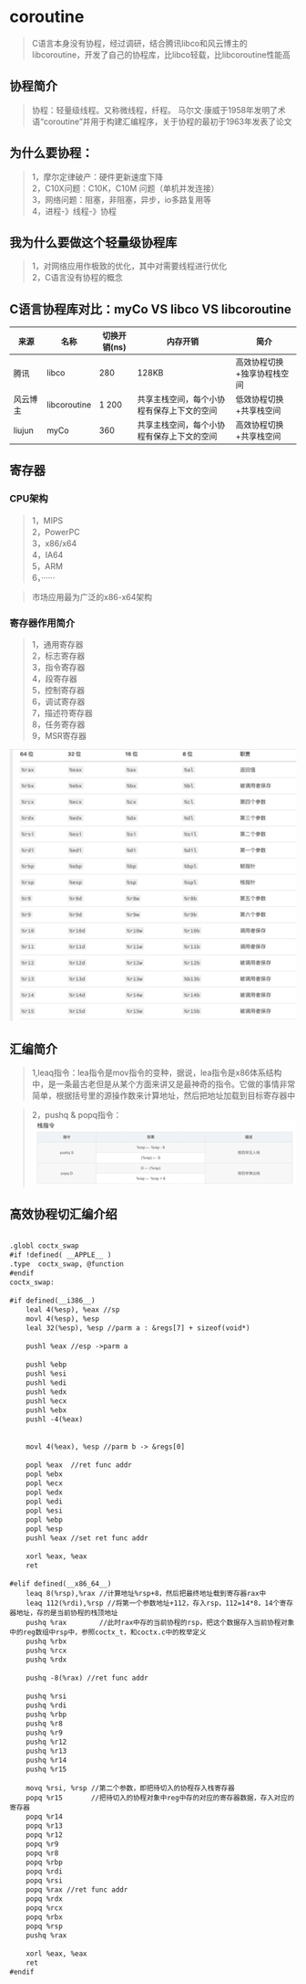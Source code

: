 # coroutine
>C语言本身没有协程，经过调研，结合腾讯libco和风云博主的libcoroutine，开发了自己的协程库，比libco轻载，比libcoroutine性能高

## 协程简介
>协程：轻量级线程。又称微线程，纤程。
>马尔文·康威于1958年发明了术语“coroutine”并用于构建汇编程序，关于协程的最初于1963年发表了论文

## 为什么要协程：
>1，摩尔定律破产：硬件更新速度下降       
>2，C10X问题：C10K，C10M 问题（单机并发连接）         
>3，网络问题：阻塞，非阻塞，异步，io多路复用等        
>4，进程-》线程-》协程      

## 我为什么要做这个轻量级协程库
>1，对网络应用作极致的优化，其中对需要线程进行优化     
>2，C语言没有协程的概念     

## C语言协程库对比：myCo VS libco VS libcoroutine

来源|名称|切换开销(ns)|内存开销|简介
---------|---------|----------|---------|---------
腾讯|libco |280|128KB|高效协程切换+独享协程栈空间
风云博主|libcoroutine |1 200|共享主栈空间，每个小协程有保存上下文的空间|低效协程切换+共享栈空间
liujun|myCo|360|共享主栈空间，每个小协程有保存上下文的空间|高效协程切换+共享栈空间


## 寄存器 

### CPU架构
>1，MIPS    
>2，PowerPC   
>3，x86/x64   
>4，IA64   
>5，ARM   
>6，······   

>市场应用最为广泛的x86-x64架构

### 寄存器作用简介

>1，通用寄存器      
>2，标志寄存器     
>3，指令寄存器     
>4，段寄存器    
>5，控制寄存器    
>6，调试寄存器   
>7，描述符寄存器   
>8，任务寄存器   
>9，MSR寄存器    


![](./res/reginfo.jpeg "")


## 汇编简介
>1,leaq指令：lea指令是mov指令的变种，据说，lea指令是x86体系结构中，是一条最古老但是从某个方面来讲又是最神奇的指令。它做的事情非常简单，根据括号里的源操作数来计算地址，然后把地址加载到目标寄存器中

>2，pushq & popq指令：
![](./res/pushq-popq.jpeg "")



## 高效协程切汇编介绍

```

.globl coctx_swap
#if !defined( __APPLE__ )
.type  coctx_swap, @function
#endif
coctx_swap:

#if defined(__i386__)
	leal 4(%esp), %eax //sp 
	movl 4(%esp), %esp 
	leal 32(%esp), %esp //parm a : &regs[7] + sizeof(void*)

	pushl %eax //esp ->parm a 

	pushl %ebp
	pushl %esi
	pushl %edi
	pushl %edx
	pushl %ecx
	pushl %ebx
	pushl -4(%eax)

	
	movl 4(%eax), %esp //parm b -> &regs[0]

	popl %eax  //ret func addr
	popl %ebx  
	popl %ecx
	popl %edx
	popl %edi
	popl %esi
	popl %ebp
	popl %esp
	pushl %eax //set ret func addr

	xorl %eax, %eax
	ret

#elif defined(__x86_64__)
	leaq 8(%rsp),%rax //计算地址%rsp+8，然后把最终地址载到寄存器rax中
	leaq 112(%rdi),%rsp //将第一个参数地址+112，存入rsp，112=14*8，14个寄存器地址，存的是当前协程的栈顶地址
	pushq %rax        //此时rax中存的当前协程的rsp，把这个数据存入当前协程对象中的reg数组中rsp中，参照coctx_t，和coctx.c中的枚举定义
	pushq %rbx
	pushq %rcx
	pushq %rdx

	pushq -8(%rax) //ret func addr

	pushq %rsi
	pushq %rdi
	pushq %rbp
	pushq %r8
	pushq %r9
	pushq %r12
	pushq %r13
	pushq %r14
	pushq %r15
	
	movq %rsi, %rsp //第二个参数，即把待切入的协程存入栈寄存器
	popq %r15		//把待切入的协程对象中reg中存的对应的寄存器数据，存入对应的寄存器
	popq %r14
	popq %r13
	popq %r12
	popq %r9
	popq %r8
	popq %rbp
	popq %rdi
	popq %rsi
	popq %rax //ret func addr
	popq %rdx
	popq %rcx
	popq %rbx
	popq %rsp
	pushq %rax
	
	xorl %eax, %eax
	ret
#endif

```




